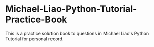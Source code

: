 # Michael-Liao-Python-Tutorial-Practice-Book
This is a practice solution book to questions in Michael Liao's Python Tutorial for personal record.
